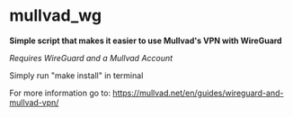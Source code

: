 # mullvad_wg
**Simple script that makes it easier to use Mullvad's VPN with WireGuard**

*Requires WireGuard and a Mullvad Account*

Simply run "make install" in terminal

For more information go to:
https://mullvad.net/en/guides/wireguard-and-mullvad-vpn/
